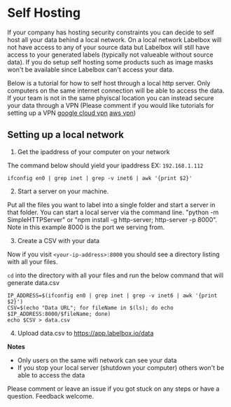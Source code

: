 # Self Hosting

If your company has hosting security constraints you can decide to self host all your data behind a local network. On a local network Labelbox will not have access to any of your source data but Labelbox will still have access to your generated labels (typically not valueable without source data). If you do setup self hosting some products such as image masks won't be available since Labelbox can't access your data.

Below is a tutorial for how to self host through a local http server. Only computers on the same internet connection will be able to access the data. If your team is not in the same phyiscal location you can instead secure your data through a VPN (Please comment if you would like tutorials for setting up a VPN [google cloud vpn](https://cloud.google.com/vpn/docs/how-to/creating-vpns) [aws vpn](https://docs.aws.amazon.com/AmazonVPC/latest/UserGuide/SetUpVPNConnections.html)) 

## Setting up a local network

1. Get the ipaddress of your computer on your network

The command below should yield your ipaddress EX: `192.168.1.112`

```
ifconfig en0 | grep inet | grep -v inet6 | awk '{print $2}'
```

2. Start a server on your machine.

Put all the files you want to label into a single folder and start a server in that folder. You can start a local server via the command line. "python -m SimpleHTTPServer" or "npm install -g http-server; http-server -p 8000". Note in this example 8000 is the port we serving from.

3. Create a CSV with your data

Now if you visit `<your-ip-address>:8000` you should see a directory listing with all your files.

`cd` into the directory with all your files and run the below command that will generate data.csv

```
IP_ADDRESS=$(ifconfig en0 | grep inet | grep -v inet6 | awk '{print $2}')
CSV=$(echo "Data URL"; for fileName in $(ls); do echo $IP_ADDRESS:8000/$fileName; done)
echo $CSV > data.csv
```

4. Upload data.csv to https://app.labelbox.io/data

**Notes**
- Only users on the same wifi network can see your data
- If you stop your local server (shutdown your computer) others won't be able to access the data

Please comment or leave an issue if you got stuck on any steps or have a question. Feedback welcome.

